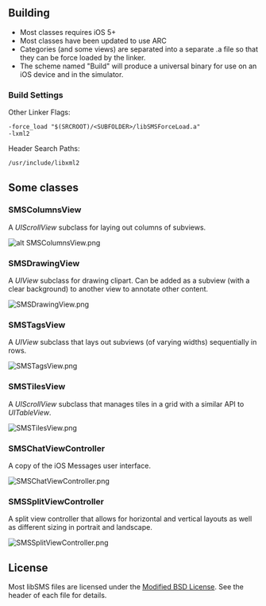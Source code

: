 ## Building

* Most classes requires iOS 5+
* Most classes have been updated to use ARC
* Categories (and some views) are separated into a separate .a file so that they can be force loaded by the linker.
* The scheme named "Build" will produce a universal binary for use on an iOS device and in the simulator.

### Build Settings

Other Linker Flags:
	
	-force_load "$(SRCROOT)/<SUBFOLDER>/libSMSForceLoad.a"
	-lxml2

Header Search Paths:

	/usr/include/libxml2

## Some classes

### SMSColumnsView

A *UIScrollView* subclass for laying out columns of subviews.

![alt SMSColumnsView.png](silvermana/libSMS/raw/master/readme_images/SMSColumnsView.png)

### SMSDrawingView

A *UIView* subclass for drawing clipart. Can be added as a subview (with a clear background) to another view to annotate other content.

![SMSDrawingView.png](silvermana/libSMS/raw/master/readme_images/SMSDrawingView.png)

### SMSTagsView

A *UIView* subclass that lays out subviews (of varying widths) sequentially in rows.

![SMSTagsView.png](silvermana/libSMS/raw/master/readme_images/SMSTagsView.png)

### SMSTilesView

A *UIScrollView* subclass that manages tiles in a grid with a similar API to *UITableView*.

![SMSTilesView.png](silvermana/libSMS/raw/master/readme_images/SMSTilesView.png)

### SMSChatViewController

A copy of the iOS Messages user interface.

![SMSChatViewController.png](silvermana/libSMS/raw/master/readme_images/SMSChatViewController.png)

### SMSSplitViewController

A split view controller that allows for horizontal and vertical layouts as well as different sizing in portrait and landscape.

![SMSSplitViewController.png](silvermana/libSMS/raw/master/readme_images/SMSSplitViewController.png)

## License

Most libSMS files are licensed under the [Modified BSD License](http://en.wikipedia.org/wiki/BSD_license). See the header of each file for details.